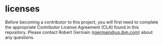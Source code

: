 licenses
========
Before becoming a contributor to this project, you will first need to complete
the appropriate Contributor License Agreement (CLA) found in this repository.
Please contact Robert Germain (rgermain@us.ibm.com) about any questions.
